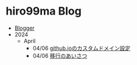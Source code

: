 # hiro99ma Blog

* [Blogger](https://hiro99ma.blogspot.com/)
* 2024
  * April
    * 04/06 [github.ioのカスタムドメイン設定](2024/20240406-githubio.md)
    * 04/06 [移行のあいさつ](2024/20240406-greeting.md)
